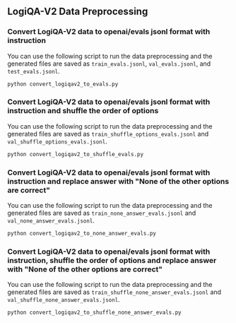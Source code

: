 ## LogiQA-V2 Data Preprocessing
### Convert LogiQA-V2 data to openai/evals jsonl format with instruction
You can use the following script to run the data preprocessing and the generated files are saved as `train_evals.jsonl`, `val_evals.jsonl`, and `test_evals.jsonl`.
~~~bash
python convert_logiqav2_to_evals.py
~~~

### Convert LogiQA-V2 data to openai/evals jsonl format with instruction and shuffle the order of options
You can use the following script to run the data preprocessing and the generated files are saved as `train_shuffle_options_evals.jsonl` and `val_shuffle_options_evals.jsonl`.
~~~bash
python convert_logiqav2_to_shuffle_evals.py
~~~

### Convert LogiQA-V2 data to openai/evals jsonl format with instruction and replace answer with "None of the other options are correct"
You can use the following script to run the data preprocessing and the generated files are saved as `train_none_answer_evals.jsonl` and `val_none_answer_evals.jsonl`.
~~~bash
python convert_logiqav2_to_none_answer_evals.py
~~~

### Convert LogiQA-V2 data to openai/evals jsonl format with instruction, shuffle the order of options and replace answer with "None of the other options are correct"
You can use the following script to run the data preprocessing and the generated files are saved as `train_shuffle_none_answer_evals.jsonl` and `val_shuffle_none_answer_evals.jsonl`.
~~~bash
python convert_logiqav2_to_shuffle_none_answer_evals.py
~~~